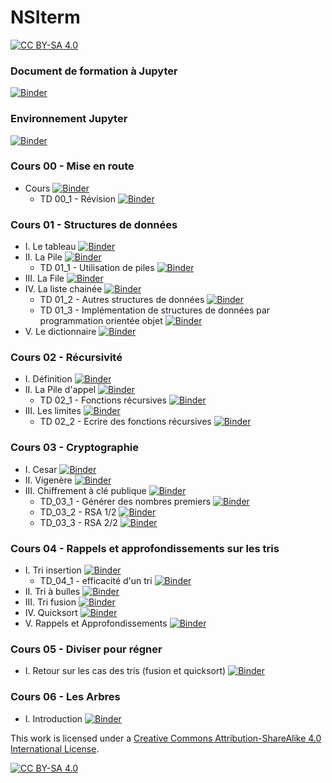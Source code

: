# NSIterm
[![CC BY-SA 4.0][cc-by-sa-shield]][cc-by-sa]




### Document de formation à Jupyter
[![Binder](https://mybinder.org/badge_logo.svg)](https://mybinder.org/v2/gh/Vynokris/NSIterm/master?filepath=presentation.ipynb)

### Environnement Jupyter
[![Binder](https://mybinder.org/badge_logo.svg)](https://mybinder.org/v2/gh/Vynokris/NSIterm/master?urlpath=apps/environnement.ipynb)

### Cours 00 - Mise en route
* Cours [![Binder](https://mybinder.org/badge_logo.svg)](https://mybinder.org/v2/gh/Vynokris/NSIterm/master?filepath=cours_00.ipynb)
     * TD 00_1 - Révision [![Binder](https://mybinder.org/badge_logo.svg)](https://mybinder.org/v2/gh/Vynokris/NSIterm/master?filepath=TD_00_1.ipynb)

### Cours 01 - Structures de données
* I. Le tableau [![Binder](https://mybinder.org/badge_logo.svg)](https://mybinder.org/v2/gh/Vynokris/NSIterm/master?filepath=cours_01.ipynb)
* II. La Pile [![Binder](https://mybinder.org/badge_logo.svg)](https://mybinder.org/v2/gh/Vynokris/NSIterm/master?filepath=cours_01_1.ipynb)
    * TD 01_1 - Utilisation de piles [![Binder](https://mybinder.org/badge_logo.svg)](https://mybinder.org/v2/gh/Vynokris/NSIterm/master?filepath=TD_01_1.ipynb)
* III. La File [![Binder](https://mybinder.org/badge_logo.svg)](https://mybinder.org/v2/gh/Vynokris/NSIterm/master?filepath=cours_01_2.ipynb)
* IV. La liste chainée [![Binder](https://mybinder.org/badge_logo.svg)](https://mybinder.org/v2/gh/Vynokris/NSIterm/master?filepath=cours_01_3.ipynb)
    * TD 01_2 - Autres structures de données [![Binder](https://mybinder.org/badge_logo.svg)](https://mybinder.org/v2/gh/Vynokris/NSIterm/master?filepath=TD_01_2.ipynb)
    * TD 01_3 - Implémentation de structures de données par programmation orientée objet [![Binder](https://mybinder.org/badge_logo.svg)](https://mybinder.org/v2/gh/Vynokris/NSIterm/master?filepath=TD_01_3.ipynb)
* V. Le dictionnaire [![Binder](https://mybinder.org/badge_logo.svg)](https://mybinder.org/v2/gh/Vynokris/NSIterm/master?filepath=cours_01_4.ipynb)

### Cours 02 - Récursivité
* I. Définition [![Binder](https://mybinder.org/badge_logo.svg)](https://mybinder.org/v2/gh/Vynokris/NSIterm/master?filepath=cours_02.ipynb)
* II. La Pile d'appel [![Binder](https://mybinder.org/badge_logo.svg)](https://mybinder.org/v2/gh/Vynokris/NSIterm/master?filepath=cours_02_2.ipynb)
    * TD 02_1 - Fonctions récursives [![Binder](https://mybinder.org/badge_logo.svg)](https://mybinder.org/v2/gh/Vynokris/NSIterm/master?filepath=TD_02_1.ipynb)
* III. Les limites [![Binder](https://mybinder.org/badge_logo.svg)](https://mybinder.org/v2/gh/Vynokris/NSIterm/master?filepath=cours_02_3.ipynb)
    * TD 02_2 - Ecrire des fonctions récursives [![Binder](https://mybinder.org/badge_logo.svg)](https://mybinder.org/v2/gh/Vynokris/NSIterm/master?filepath=TD_02_2.ipynb)
    
### Cours 03 - Cryptographie
* I. Cesar [![Binder](https://mybinder.org/badge_logo.svg)](https://mybinder.org/v2/gh/Vynokris/NSIterm/master?filepath=cours_03_1.ipynb)
* II. Vigenère [![Binder](https://mybinder.org/badge_logo.svg)](https://mybinder.org/v2/gh/Vynokris/NSIterm/master?filepath=cours_03_2.ipynb)
* III. Chiffrement à clé publique [![Binder](https://mybinder.org/badge_logo.svg)](https://mybinder.org/v2/gh/Vynokris/NSIterm/master?filepath=cours_03_3.ipynb)
    * TD_03_1 - Générer des nombres premiers [![Binder](https://mybinder.org/badge_logo.svg)](https://mybinder.org/v2/gh/Vynokris/NSIterm/master?filepath=TD_03_1.ipynb)
    * TD_03_2 - RSA 1/2 [![Binder](https://mybinder.org/badge_logo.svg)](https://mybinder.org/v2/gh/Vynokris/NSIterm/master?filepath=TD_03_2.ipynb)
    * TD_03_3 - RSA 2/2 [![Binder](https://mybinder.org/badge_logo.svg)](https://mybinder.org/v2/gh/Vynokris/NSIterm/master?filepath=TD_03_3.ipynb)

### Cours 04 - Rappels et approfondissements sur les tris
* I. Tri insertion [![Binder](https://mybinder.org/badge_logo.svg)](https://mybinder.org/v2/gh/Vynokris/NSIterm/master?filepath=cours_04_1.ipynb)
    * TD_04_1 - efficacité d'un tri [![Binder](https://mybinder.org/badge_logo.svg)](https://mybinder.org/v2/gh/Vynokris/NSIterm/master?filepath=TD_04_1.ipynb)
* II. Tri à bulles [![Binder](https://mybinder.org/badge_logo.svg)](https://mybinder.org/v2/gh/Vynokris/NSIterm/master?filepath=cours_04_2.ipynb)
* III. Tri fusion [![Binder](https://mybinder.org/badge_logo.svg)](https://mybinder.org/v2/gh/Vynokris/NSIterm/master?filepath=cours_04_3.ipynb)
* IV. Quicksort [![Binder](https://mybinder.org/badge_logo.svg)](https://mybinder.org/v2/gh/Vynokris/NSIterm/master?filepath=cours_04_4.ipynb)
* V. Rappels et Approfondissements [![Binder](https://mybinder.org/badge_logo.svg)](https://mybinder.org/v2/gh/Vynokris/NSIterm/master?filepath=Révisions_et_Approfondissements.ipynb)
    
### Cours 05 - Diviser pour régner
* I. Retour sur les cas des tris (fusion et quicksort) [![Binder](https://mybinder.org/badge_logo.svg)](https://mybinder.org/v2/gh/Vynokris/NSIterm/master?filepath=cours_05_1.ipynb)

### Cours 06 - Les Arbres
* I. Introduction [![Binder](https://mybinder.org/badge_logo.svg)](https://mybinder.org/v2/gh/Vynokris/NSIterm/master?filepath=cours_06_1.ipynb)


This work is licensed under a
[Creative Commons Attribution-ShareAlike 4.0 International License][cc-by-sa].

[![CC BY-SA 4.0][cc-by-sa-image]][cc-by-sa]

[cc-by-sa]: http://creativecommons.org/licenses/by-sa/4.0/
[cc-by-sa-image]: https://licensebuttons.net/l/by-sa/4.0/88x31.png
[cc-by-sa-shield]: https://img.shields.io/badge/License-CC%20BY--SA%204.0-lightgrey.svg
